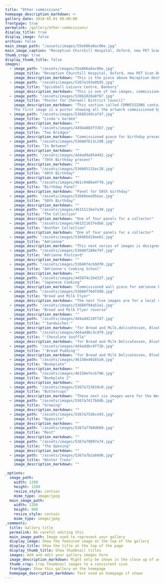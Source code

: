 ```yaml
---
title: "Other commissions"
homepage_description_markdown: >-
gallery_date: 2018-05-01 00:00:00
frontpage: true
permalink: /gallery/other-commissions/
display_title: true
display_image: false
archive: false
main_image_path: "/assets/images/55e886a0ac06e.jpg"
main_image_caption: "Reception Churchill Hospital, Oxford, new PET Scan Dept."
thumb_crop: true
display_thumb_title: false
images:
  - image_path: "/assets/images/55e886a0ac06e.jpg"
    image_title: "Reception Churchill Hospital, Oxford, new PET Scan Dept."
    image_description_markdown: "This is the piece above Reception Desk. For other images see 'current work' category on website."
  - image_path: "/assets/images/5367a193e0b95.jpg"
    image_title: "Spiceball Leisure Centre, Banbury"
    image_description_markdown: "This is one of ten images, commissioned by Spiceball Leisure Centre, Banbury.The other nine images can be seen in their own section of this website. Large panels, each 4m x 3m, were printed as wallpaper, hung in situ and illustrate the activities going on within the centre."
  - image_path: "/assets/images/53661020a8f67.jpg"
    image_title: "Poster for Cherwell District Council"
    image_description_markdown: "This section called COMMISSIONS contains many images, from Public commissions to private, individual works.
    The first image is a poster showing all the artwork commissioned by Cherwell in and around the town of Banbury"
  - image_path: "/assets/images/536601ddcaf47.jpg"
    image_title: "Linda's Garden"
    image_description_markdown: ""
  - image_path: "/assets/images/445b4883f33b7.jpg"
    image_title: "Two Bridges"
    image_description_markdown: "Commissioned piece for birthday present"
  - image_path: "/assets/images/53660fb13c298.jpg"
    image_title: "In Between"
    image_description_markdown: ""
  - image_path: "/assets/images/4d4ad9a954492.jpg"
    image_title: "70th Birthday present"
    image_description_markdown: ""
  - image_path: "/assets/images/536605132ec28.jpg"
    image_title: "40th Birthday"
    image_description_markdown: ""
  - image_path: "/assets/images/461c9480a4ff8.jpg"
    image_title: "Birthday Panel"
    image_description_markdown: "Panel for 50th birthday"
  - image_path: "/assets/images/53660eee05eac.jpg"
    image_title: "50th Birthday"
    image_description_markdown: ""
  - image_path: "/assets/images/4615111be7a39.jpg"
    image_title: "The Collection"
    image_description_markdown: "One of four panels for a collector"
  - image_path: "/assets/images/461511637edbb.jpg"
    image_title: "Another Collection"
    image_description_markdown: "One of four panels for a collector"
  - image_path: "/assets/images/536605d10ae61.jpg"
    image_title: "Adrienne"
    image_description_markdown: "This next series of images is designed around Adrienne Baba, ceramicist and Japanese cook."
  - image_path: "/assets/images/53660f280e797.jpg"
    image_title: "Adrienne Postcard"
    image_description_markdown: ""
  - image_path: "/assets/images/53660f4cb9df0.jpg"
    image_title: "Adrienne's Cooking School"
    image_description_markdown: ""
  - image_path: "/assets/images/445074c2b432f.jpg"
    image_title: "Japanese Cooking"
    image_description_markdown: "Commissioned wall piece for adrienne baba and togo igawa"
  - image_path: "/assets/images/53660f764fd98.jpg"
    image_title: "Bread and Milk Flyer"
    image_description_markdown: "The next five images are for a local delicatessen, Bread and Milk. A flyer and several images were created for them."
  - image_path: "/assets/images/53660f94a51e1.jpg"
    image_title: "Bread and Milk Flyer reverse"
    image_description_markdown: ""
  - image_path: "/assets/images/4d4add210f7d7.jpg"
    image_title: "'Sandwiches'"
    image_description_markdown: "for Bread and Milk,delicatessen, Bloxham, Oxfordshire"
  - image_path: "/assets/images/4d4add6c3cdf9.jpg"
    image_title: "'Chocolate Souffle"
    image_description_markdown: "for Bread and Milk Delicatessen, Bloxham, Oxfordshire"
  - image_path: "/assets/images/4d4addbc9ff2b.jpg"
    image_title: "'Bread Pudding'"
    image_description_markdown: "for Bread and Milk Delicatessen, Bloxham, Oxfordshire"
  - image_path: "/assets/images/46150e40165a9.jpg"
    image_title: "Bookplate"
    image_description_markdown: ""
  - image_path: "/assets/images/46150efecb796.jpg"
    image_title: "Bookplate 2"
    image_description_markdown: ""
  - image_path: "/assets/images/5367a723610c0.jpg"
    image_title: "Buttercups"
    image_description_markdown: "These next six images were for the West Wing, John Radcliffe Hospital in Oxford. The subject was 'Bringing the Outside in'."
  - image_path: "/assets/images/5367a7417b8db.jpg"
    image_title: "Growing"
    image_description_markdown: ""
  - image_path: "/assets/images/5367a75d6ce93.jpg"
    image_title: "Opposite"
    image_description_markdown: ""
  - image_path: "/assets/images/5367a7760d669.jpg"
    image_title: "Rest"
    image_description_markdown: ""
  - image_path: "/assets/images/5367a79897e74.jpg"
    image_title: "The Opening"
    image_description_markdown: ""
  - image_path: "/assets/images/5367a7b2ab0d6.jpg"
    image_title: "Winter Trees"
    image_description_markdown: ""

_options:
  image_path:
    width: 1200
    height: 1200
    resize_style: contain
    mime_type: image/jpeg
  main_image_path:
    width: 1200
    height: 800
    resize_style: contain
    mime_type: image/jpeg
_comments:
  title: Gallery title
  permalink: Be careful editing this
  main_image_path: Image used to represent your gallery
  display_image: Show the featured image at the top of the gallery
  display_title: Show the title at the top of the page
  display_thumb_title: Show thumbnail titles
  images: Add and edit your gallery images here
  image_description_markdown: Might only be shown in the close up of an image
  thumb_crop: Crop thumbnail images to a consistent size
  frontpage: Show this gallery on the homepage
  homepage_description_markdown: Text used on homepage if shown
---
```


